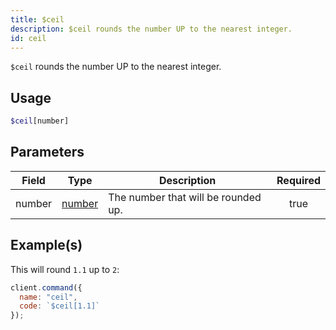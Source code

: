 ```yaml
---
title: $ceil
description: $ceil rounds the number UP to the nearest integer.
id: ceil
---
```


`$ceil` rounds the number UP to the nearest integer.

## Usage

```php
$ceil[number]
```

## Parameters

| Field  | Type                                                                                                | Description                         | Required |
| ------ | --------------------------------------------------------------------------------------------------- | ----------------------------------- | :------: |
| number | [number](https://developer.mozilla.org/en-US/docs/Web/JavaScript/Reference/Global_Objects/Number)   | The number that will be rounded up. |   true   |

## Example(s)

This will round `1.1` up to `2`:

```js
client.command({
  name: "ceil",
  code: `$ceil[1.1]`
});
```
